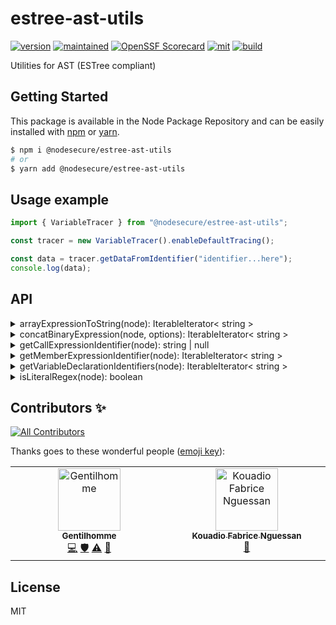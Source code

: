 # estree-ast-utils

[![version](https://img.shields.io/badge/dynamic/json.svg?style=for-the-badge&url=https://raw.githubusercontent.com/NodeSecure/estree-ast-utils/main/package.json&query=$.version&label=Version)](https://www.npmjs.com/package/@nodesecure/estree-ast-utils)
[![maintained](https://img.shields.io/badge/Maintained%3F-yes-green.svg?style=for-the-badge)](https://github.com/NodeSecure/estree-ast-utils/graphs/commit-activity)
[![OpenSSF
Scorecard](https://api.securityscorecards.dev/projects/github.com/NodeSecure/estree-ast-utils/badge?style=for-the-badge)](https://api.securityscorecards.dev/projects/github.com/NodeSecure/estree-ast-utils)
[![mit](https://img.shields.io/github/license/NodeSecure/estree-ast-utils.svg?style=for-the-badge)](https://github.com/NodeSecure/estree-ast-utils/blob/main/LICENSE)
[![build](https://img.shields.io/github/actions/workflow/status/NodeSecure/estree-ast-utils/node.js.yml?style=for-the-badge)](https://github.com/NodeSecure/estree-ast-utils/actions?query=workflow%3A%22Node.js+CI%22)

Utilities for AST (ESTree compliant)

## Getting Started

This package is available in the Node Package Repository and can be easily installed with [npm](https://docs.npmjs.com/getting-started/what-is-npm) or [yarn](https://yarnpkg.com).

```bash
$ npm i @nodesecure/estree-ast-utils
# or
$ yarn add @nodesecure/estree-ast-utils
```

## Usage example

```js
import { VariableTracer } from "@nodesecure/estree-ast-utils";

const tracer = new VariableTracer().enableDefaultTracing();

const data = tracer.getDataFromIdentifier("identifier...here");
console.log(data);
```

## API

<details><summary>arrayExpressionToString(node): IterableIterator< string ></summary>

Translate an ESTree ArrayExpression into an iterable of Literal value.

```js
["foo", "bar"];
```

will return `"foo"` then `"bar"`.

</details>

<details><summary>concatBinaryExpression(node, options): IterableIterator< string ></summary>

Return all Literal part of a given Binary Expression.

```js
"foo" + "bar";
```

will return `"foo"` then `"bar"`.

One of the options of the method is `stopOnUnsupportedNode`, if true it will throw an Error if the left or right side of the Expr is not a supported type.

</details>

<details><summary>getCallExpressionIdentifier(node): string | null</summary>

Return the identifier name of the CallExpression (or null if there is none).

```js
foobar();
```

will return `"foobar"`.

</details>

<details><summary>getMemberExpressionIdentifier(node): IterableIterator< string ></summary>

Return the identifier name of the CallExpression (or null if there is none).

```js
foo.bar();
```

will return `"foo"` then `"bar"`.

</details>

<details><summary>getVariableDeclarationIdentifiers(node): IterableIterator< string ></summary>

Get all variables identifier name.

```js
const [foo, bar] = [1, 2];
```

will return `"foo"` then `"bar"`.

</details>

<details><summary>isLiteralRegex(node): boolean</summary>

Return `true` if the given Node is a Literal Regex Node.

```js
/^hello/g;
```

</details>

## Contributors ✨

<!-- ALL-CONTRIBUTORS-BADGE:START - Do not remove or modify this section -->
[![All Contributors](https://img.shields.io/badge/all_contributors-2-orange.svg?style=flat-square)](#contributors-)
<!-- ALL-CONTRIBUTORS-BADGE:END -->

Thanks goes to these wonderful people ([emoji key](https://allcontributors.org/docs/en/emoji-key)):

<!-- ALL-CONTRIBUTORS-LIST:START - Do not remove or modify this section -->
<!-- prettier-ignore-start -->
<!-- markdownlint-disable -->
<table>
  <tbody>
    <tr>
      <td align="center" valign="top" width="14.28%"><a href="https://www.linkedin.com/in/thomas-gentilhomme/"><img src="https://avatars.githubusercontent.com/u/4438263?v=4?s=100" width="100px;" alt="Gentilhomme"/><br /><sub><b>Gentilhomme</b></sub></a><br /><a href="https://github.com/NodeSecure/estree-ast-utils/commits?author=fraxken" title="Code">💻</a> <a href="#security-fraxken" title="Security">🛡️</a> <a href="https://github.com/NodeSecure/estree-ast-utils/commits?author=fraxken" title="Tests">⚠️</a> <a href="https://github.com/NodeSecure/estree-ast-utils/issues?q=author%3Afraxken" title="Bug reports">🐛</a></td>
      <td align="center" valign="top" width="14.28%"><a href="https://github.com/fabnguess"><img src="https://avatars.githubusercontent.com/u/72697416?v=4?s=100" width="100px;" alt="Kouadio Fabrice Nguessan"/><br /><sub><b>Kouadio Fabrice Nguessan</b></sub></a><br /><a href="#maintenance-fabnguess" title="Maintenance">🚧</a></td>
    </tr>
  </tbody>
</table>

<!-- markdownlint-restore -->
<!-- prettier-ignore-end -->

<!-- ALL-CONTRIBUTORS-LIST:END -->

## License

MIT

